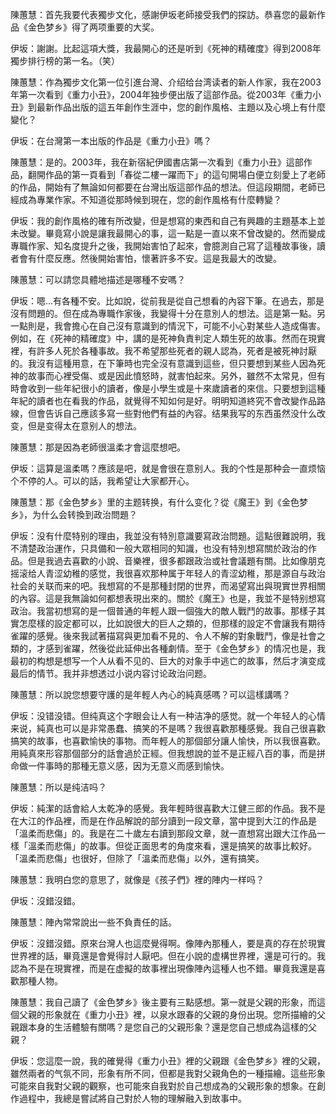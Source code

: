陳蕙慧：首先我要代表獨步文化，感謝伊坂老師接受我們的探訪。恭喜您的最新作品《金色梦乡》得了两项重要的大奖。

伊坂：謝謝。比起這項大獎，我最開心的还是听到《死神的精確度》得到2008年獨步排行榜的第一名。（笑）

陳蕙慧：作為獨步文化第一位引進台灣、介绍给台湾读者的新人作家，我在2003年第一次看到《重力小丑》，2004年独步便出版了這部作品。從2003年《重力小丑》到最新作品出版的這五年創作生涯中，您的創作風格、主題以及心境上有什麼變化？

伊坂：在台灣第一本出版的作品是《重力小丑》嗎？

陳蕙慧：是的。2003年，我在新宿紀伊國書店第一次看到《重力小丑》這部作品，翻開作品的第一頁看到「春從二樓一躍而下」的這句開場白便立刻愛上了老師的作品，開始有了無論如何都要在台灣出版這部作品的想法。但這段期間，老師已經成為專業作家。不知道從那時候到現在，您的創作風格有什麼轉變？

伊坂：我的創作風格的確有所改變，但是想寫的東西和自己有興趣的主題基本上並未改變。畢竟寫小說是讓我最開心的事，這一點是一直以來不曾改變的。然而變成專職作家、知名度提升之後，我開始害怕了起來，會臆測自己寫了這種故事後，讀者會有什麼反應。然後開始害怕，懷著許多不安。這是我最大的改變。

陳蕙慧：可以請您具體地描述是哪種不安嗎？

伊坂：嗯...有各種不安。比如說，從前我是從自己想看的內容下筆。在過去，那是沒有問題的。但在成為專職作家後，我變得十分在意別人的想法。這是第一點。另一點則是，我會擔心在自己沒有意識到的情況下，可能不小心對某些人造成傷害。例如，在《死神的精確度》中，講的是死神負責判定人類生死的故事。然而在現實裡，有許多人死於各種事故。我不希望那些死者的親人認為，死者是被死神討厭的。我沒有這種用意，在下筆時也完全沒有意識到這些，但只要想到某些人因為死神的故事而心裡受傷、或是因此憤怒時，就害怕起來。另外，雖然不太常見，但有時會收到一些年紀很小的讀者，像是小學生或是十來歲讀者的來信。只要想到這種年紀的讀者也在看我的作品，就覺得不知如何是好。明明知道終究不會改變作品路線，但會告诉自己應該多寫一些對他們有益的內容。结果我写的东西虽然没什么改变，但是变得太在意别人的想法。

陳蕙慧：那是因為老師很溫柔才會這麼想吧。

伊坂：這算是溫柔嗎？應該是吧，就是會很在意别人。我的个性是那种会一直烦恼个不停的人。可以的話，我希望让大家都开心。

陳蕙慧：那《金色梦乡》里的主题转换，有什么变化？從《魔王》到《金色梦乡》，为什么会转換到政治問題？

伊坂：没有什麼特别的理由，我並没有特別意識要寫政治問題。這點很難說明，我不清楚政治運作，只具備和一般大眾相同的知識，也没有特別想寫關於政治的作品。但是我過去喜歡的小說、音樂裡，很多都跟政治或社會議題有關。比如像朋克摇滚给人青涩幼稚的感觉，我很喜欢那种属于年轻人的青涩幼稚，那是源自与政治社会的关联而来的吧。我想寫的不是那種封閉的世界，而渴望寫出與現實世界相關的內容。這是我無論如何都想表現出來的。關於《魔王》也是，我並不是特别想寫政治。我當初想寫的是一個普通的年輕人跟一個強大的敵人戰鬥的故事。那樣子其實怎麼樣的設定都可以，比如說很大的巨人之類的，但那樣的設定不會讓我有期待雀躍的感覺。後來我試著描寫與更加看不見的、令人不解的對象戰鬥，像是社會之類的，才感到雀躍，然後從此延伸出各種劇情。至于《金色梦乡》的情况也是，我最初的构想是想写一个人从看不见的、巨大的对象手中逃亡的故事，然后才演变成最后的情节。我并非想透过小说内容讨论政治问题。

陳蕙慧：所以說您想要守護的是年輕人內心的純真感嗎？可以這樣講嗎？

伊坂：没错没错。但纯真这个字眼会让人有一种洁净的感觉。就一个年轻人的心情来说，純真也可以是非常愚蠢、搞笑的不是嗎？我很喜歡那種感覺。我自己很喜歡搞笑的故事，也喜歡愉快的事物。而年輕人的那個部分讓人愉快，所以我很喜歡。
用純真來形容那個部分的話會過於正經。但我想說的並不是正經八百的事，而是拼命做一件事時的那種无意义感，因为无意义而感到愉快。

陳蕙慧：所以是纯洁吗？

伊坂：純潔的話會給人太乾净的感覺。我年輕時很喜歡大江健三郎的作品。我不是在大江的作品裡，而是在作品解說的部分讀到一段文章，當中提到大江的作品是「溫柔而悲傷」的。我是在二十歲左右讀到那段文章，就一直想寫出跟大江作品一樣「溫柔而悲傷」的故事。但從正面思考的角度來看，還是搞笑的故事比較好。「溫柔而悲傷」也很好，但除了「溫柔而悲傷」以外，還有搞笑。

陳蕙慧：我明白您的意思了，就像是《孩子們》裡的陣内一样吗？

伊坂：沒錯沒錯。

陳蕙慧：陣內常常說出一些不負責任的話。

伊坂：沒錯沒錯。原來台灣人也這麼覺得啊。像陣內那種人，要是真的存在於現實世界裡的話，畢竟還是會覺得討人厭吧。但在小說的虚構世界裡，還是可行的。我認為不是在現實裡，而是在虚擬的故事裡出現像陣內這種人也不錯。畢竟我還是喜歡那種人物。

陳蕙慧：我自己讀了《金色梦乡》後主要有三點感想。第一就是父親的形象，而這個父親的形象就在《重力小丑》裡，以泉水跟春的父親的身份出現。您所描繪的父親跟本身的生活體驗有關嗎？是您自己的父親形象？還是您自己想成為這樣的父親？

伊坂：您這麼一說，我的確覺得《重力小丑》裡的父親跟《金色梦乡》裡的父親，雖然兩者的气氛不同，形象有所不同，但都是我對父親角色的一種描繪。這些形象可能來自我對父親的觀察，也可能來自我對於自己想成為的父親形象的想象。在創作過程中，我總是嘗試將自己對於人物的理解融入到故事中。